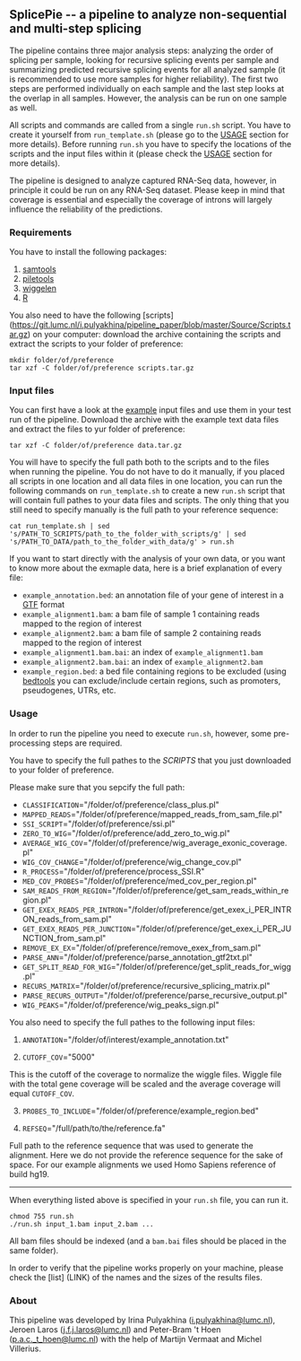 SplicePie -- a pipeline to analyze non-sequential and multi-step splicing
--------------------------------------

The pipeline contains three major analysis steps: analyzing the order of
splicing per sample, looking for recursive splicing events per sample and
summarizing predicted recursive splicing events for all analyzed sample (it is
recommended to use more samples for higher reliability). The first two steps are
performed individually on each sample and the last step looks at the overlap
in all samples. However, the analysis can be run on one sample as well.

All scripts and commands are called from a single `run.sh` script. You have to
create it yourself from `run_template.sh` (please go to the [USAGE](https://github.com/pulyakhina/splicing_analysis_pipeline/blob/master/README.md#usage)
section for more details). Before running `run.sh` you have to specify the
locations of the scripts and the input files within it (please check the
[USAGE](https://github.com/pulyakhina/splicing_analysis_pipeline/blob/master/README.md#usage)
section for more details).

The pipeline is designed to analyze captured RNA-Seq data, however, in principle
it could be run on any RNA-Seq dataset. Please keep in mind that coverage is
essential and especially the coverage of introns will largely influence the
reliability of the predictions.

### Requirements

You have to install the following packages:

1. [samtools](http://samtools.sourceforge.net/)
2. [piletools](https://pypi.python.org/pypi/piletools)
3. [wiggelen](https://pypi.python.org/pypi/wiggelen)
4. [R](http://www.r-project.org/)

You also need to have the following [scripts] (https://git.lumc.nl/i.pulyakhina/pipeline_paper/blob/master/Source/Scripts.tar.gz)
on your computer: download the
archive containing the scripts and extract the scripts to your folder of
preference:

    mkdir folder/of/preference
    tar xzf -C folder/of/preference scripts.tar.gz

### Input files

You can first have a look at the [example](LINK)
input files and use them in your test
run of the pipeline. Download the archive with the example text data files and
extract the files to yur folder of preference:

    tar xzf -C folder/of/preference data.tar.gz

You will have to specify the full path both to the scripts and to the files when
running the pipeline. You do not have to do it manually, if you placed all
scripts in one location and all data files in one location, you can run the
following commands on `run_template.sh` to create a new `run.sh` script that
will contain full pathes to your data files and scripts. The only thing that
you still need to specify manually is the full path to your reference sequence:

    cat run_template.sh | sed 's/PATH_TO_SCRIPTS/path_to_the_folder_with_scripts/g' | sed 's/PATH_TO_DATA/path_to_the_folder_with_data/g' > run.sh
    

If you want to start directly with the analysis of your own data, or you want to
know more about the exmaple data, here is a brief explanation of every file:

- `example_annotation.bed`: an annotation file of your gene of interest in a [GTF](http://www.ensembl.org/info/website/upload/gff.html) format
- `example_alignment1.bam`:  a bam file of sample 1 containing reads mapped to the region of interest
- `example_alignment2.bam`:  a bam file of sample 2 containing reads mapped to the region of interest
- `example_alignment1.bam.bai`: an index of `example_alignment1.bam`
- `example_alignment2.bam.bai`: an index of `example_alignment2.bam`
- `example_region.bed`: a bed file containing regions to be excluded (using [bedtools](http://bedtools.readthedocs.org/en/latest/)
you can exclude/include certain regions, such as promoters, pseudogenes, UTRs, etc.

### Usage

In order to run the pipeline you need to execute `run.sh`, however, some
pre-processing steps are required.

You have to specify the full pathes to the *SCRIPTS* that you just downloaded
to your folder of preference.

Please make sure that you sepcify the full path:

- `CLASSIFICATION`="/folder/of/preference/class_plus.pl"
- `MAPPED_READS`="/folder/of/preference/mapped_reads_from_sam_file.pl"
- `SSI_SCRIPT`="/folder/of/preference/ssi.pl"
- `ZERO_TO_WIG`="/folder/of/preference/add_zero_to_wig.pl"
- `AVERAGE_WIG_COV`="/folder/of/preference/wig_average_exonic_coverage.pl"
- `WIG_COV_CHANGE`="/folder/of/preference/wig_change_cov.pl"
- `R_PROCESS`="/folder/of/preference/process_SSI.R"
- `MED_COV_PROBES`="/folder/of/preference/med_cov_per_region.pl"
- `SAM_READS_FROM_REGION`="/folder/of/preference/get_sam_reads_within_region.pl"
- `GET_EXEX_READS_PER_INTRON`="/folder/of/preference/get_exex_i_PER_INTRON_reads_from_sam.pl"
- `GET_EXEX_READS_PER_JUNCTION`="/folder/of/preference/get_exex_i_PER_JUNCTION_from_sam.pl"
- `REMOVE_EX_EX`="/folder/of/preference/remove_exex_from_sam.pl" 
- `PARSE_ANN`="/folder/of/preference/parse_annotation_gtf2txt.pl"
- `GET_SPLIT_READ_FOR_WIG`="/folder/of/preference/get_split_reads_for_wigg.pl"
- `RECURS_MATRIX`="/folder/of/preference/recursive_splicing_matrix.pl"
- `PARSE_RECURS_OUTPUT`="/folder/of/preference/parse_recursive_output.pl"
- `WIG_PEAKS`="/folder/of/preference/wig_peaks_sign.pl"

You also need to specify the full pathes to the following input files:

1) `ANNOTATION`="/folder/of/interest/example_annotation.txt"

2) `CUTOFF_COV`="5000"

This is the cutoff of the coverage to normalize the wiggle files. Wiggle file
with the total gene coverage will be scaled and the average coverage will equal
`CUTOFF_COV`.

3) `PROBES_TO_INCLUDE`="/folder/of/preference/example_region.bed"

4) `REFSEQ`="/full/path/to/the/reference.fa"

Full path to the reference sequence that was used to generate the alignment.
Here we do not provide the reference sequence for the sake of space. For our
example alignments we used Homo Sapiens reference of build hg19.


--------------------------------------

When everything listed above is specified in your `run.sh` file, you can run
it.

    chmod 755 run.sh
    ./run.sh input_1.bam input_2.bam ...

All bam files should be indexed (and a `bam.bai` files should be placed in the
same folder).


In order to verify that the pipeline works properly on your machine, please
check the [list] (LINK)
of the names and the sizes of the results files.


### About

This pipeline was developed by Irina Pulyakhina (i.pulyakhina@lumc.nl), Jeroen
Laros (j.f.j.laros@lumc.nl) and Peter-Bram 't Hoen (p.a.c._t_hoen@lumc.nl) with
the help of Martijn Vermaat and Michel Villerius.


